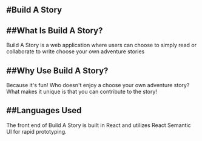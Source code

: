 #Build A Story
---

##What Is Build A Story?
---
Build A Story is a web application where users can choose to simply read or collaborate to write choose your own adventure stories

##Why Use Build A Story?
---
Because it's fun! Who doesn't enjoy a choose your own adventure story?  What makes it unique is that you can contribute to the story!

##Languages Used
---
The front end of Build A Story is built in React and utilizes React Semantic UI for rapid prototyping.  



